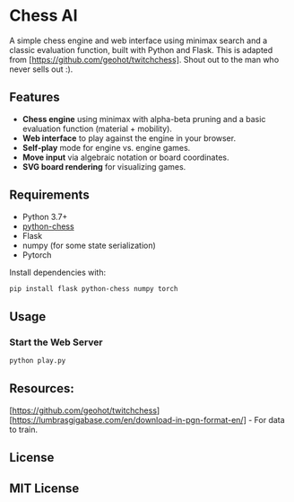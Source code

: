 # Chess AI

A simple chess engine and web interface using minimax search and a classic evaluation function, built with Python and Flask. This is adapted from [https://github.com/geohot/twitchchess]. Shout out to the man who never sells out :). 

## Features

- **Chess engine** using minimax with alpha-beta pruning and a basic evaluation function (material + mobility).
- **Web interface** to play against the engine in your browser.
- **Self-play** mode for engine vs. engine games.
- **Move input** via algebraic notation or board coordinates.
- **SVG board rendering** for visualizing games.

## Requirements

- Python 3.7+
- [python-chess](https://python-chess.readthedocs.io/)
- Flask
- numpy (for some state serialization)
- Pytorch 

Install dependencies with:

```bash
pip install flask python-chess numpy torch
```

## Usage

### Start the Web Server

```bash
python play.py
```

## Resources: 
[https://github.com/geohot/twitchchess]
[https://lumbrasgigabase.com/en/download-in-pgn-format-en/] - For data to train. 

## License
MIT License
---

